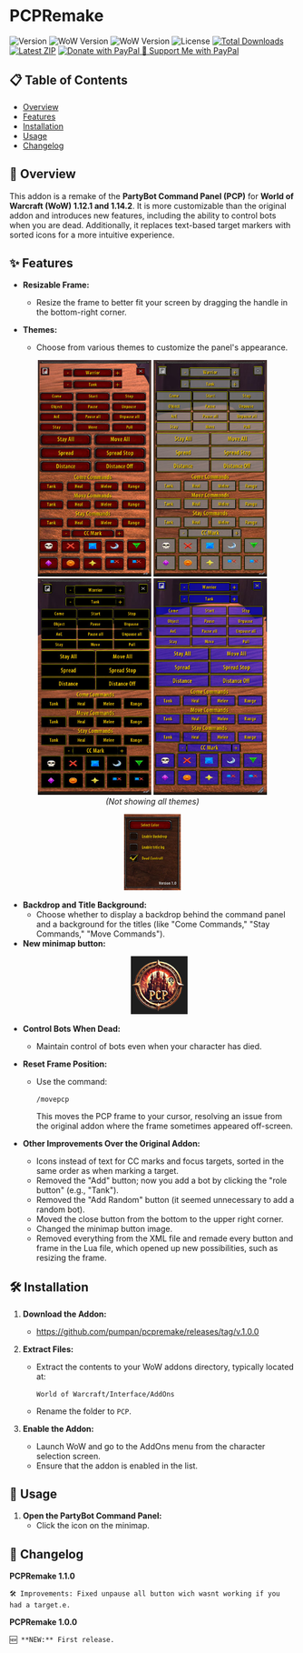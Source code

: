 # PCPRemake

![Version](https://img.shields.io/badge/version-1.0.0-blue)
![WoW Version](https://img.shields.io/badge/WoW-1.12.1-ff69b4)
![WoW Version](https://img.shields.io/badge/WoW-1.14.2-ff69b4)
![License](https://img.shields.io/badge/license-MIT-green)
[![Total Downloads](https://img.shields.io/github/downloads/pumpan/pcpremake/total?color=blue)](https://github.com/pumpan/pcpremake/releases)
[![Latest ZIP](https://img.shields.io/badge/dynamic/json?color=success&label=Latest&query=$.assets[0].download_count&url=https://api.github.com/repos/pumpan/pcpremake/releases/latest)](https://github.com/pumpan/pcpremake/releases/latest)
<a href="https://www.paypal.com/donate/?hosted_button_id=JCVW2JFJMBPKE" target="_blank">
    <img src="https://www.paypalobjects.com/en_US/i/btn/btn_donate_LG.gif" 
         alt="Donate with PayPal" style="border: 0;">
</a>
<a href="https://www.paypal.com/donate/?hosted_button_id=JCVW2JFJMBPKE" class="paypal-button" target="_blank">
    💙 Support Me with PayPal
</a>


## 📋 Table of Contents
- [Overview](#overview)
- [Features](#features)
- [Installation](#installation)
- [Usage](#usage)
- [Changelog](#changelog)

## 📝 Overview

This addon is a remake of the **PartyBot Command Panel (PCP)** for **World of Warcraft (WoW) 1.12.1 and 1.14.2**. It is more customizable than the original addon and introduces new features, including the ability to control bots when you are dead. Additionally, it replaces text-based target markers with sorted icons for a more intuitive experience.

## ✨ Features

- **Resizable Frame:**
  - Resize the frame to better fit your screen by dragging the handle in the bottom-right corner.

- **Themes:**
  - Choose from various themes to customize the panel's appearance.

<p align="center">
  <img src="screens/4.jpg" alt="Preset Selection" width="200">
  <img src="screens/3.jpg" alt="Preset Selection" width="200">
  <img src="screens/2.jpg" alt="Preset Selection" width="200">
  <img src="screens/1.jpg" alt="Preset Selection" width="200">
  <br>
  <em>(Not showing all themes)</em>
</p>

<p align="center">
  <img src="screens/sett.jpg" alt="Settings" width="100">
</p>

- **Backdrop and Title Background:**
  - Choose whether to display a backdrop behind the command panel and a background for the titles (like "Come Commands," "Stay Commands," "Move Commands").
- **New minimap button:**
  <p align="center">
  <img src="screens/minimapbutton.png" alt="Settings" width="100">
</p>

- **Control Bots When Dead:**
  - Maintain control of bots even when your character has died.

- **Reset Frame Position:**
  - Use the command:
    ```
    /movepcp
    ```
    This moves the PCP frame to your cursor, resolving an issue from the original addon where the frame sometimes appeared off-screen.

- **Other Improvements Over the Original Addon:**
  - Icons instead of text for CC marks and focus targets, sorted in the same order as when marking a target.
  - Removed the "Add" button; now you add a bot by clicking the "role button" (e.g., "Tank").
  - Removed the "Add Random" button (it seemed unnecessary to add a random bot).
  - Moved the close button from the bottom to the upper right corner.
  - Changed the minimap button image.
  - Removed everything from the XML file and remade every button and frame in the Lua file, which opened up new possibilities, such as resizing the frame.

## 🛠️ Installation

1. **Download the Addon:**  
   - https://github.com/pumpan/pcpremake/releases/tag/v.1.0.0

2. **Extract Files:**  
   - Extract the contents to your WoW addons directory, typically located at:  
     ```
     World of Warcraft/Interface/AddOns
     ```
   - Rename the folder to `PCP`.

3. **Enable the Addon:**  
   - Launch WoW and go to the AddOns menu from the character selection screen.  
   - Ensure that the addon is enabled in the list.

## 🚀 Usage

1. **Open the PartyBot Command Panel:**  
   - Click the icon on the minimap.

## 📅 Changelog

**PCPRemake 1.1.0**  

    🛠 Improvements: Fixed unpause all button wich wasnt working if you had a target.e.   
**PCPRemake 1.0.0**  

    🆕 **NEW:** First release.





